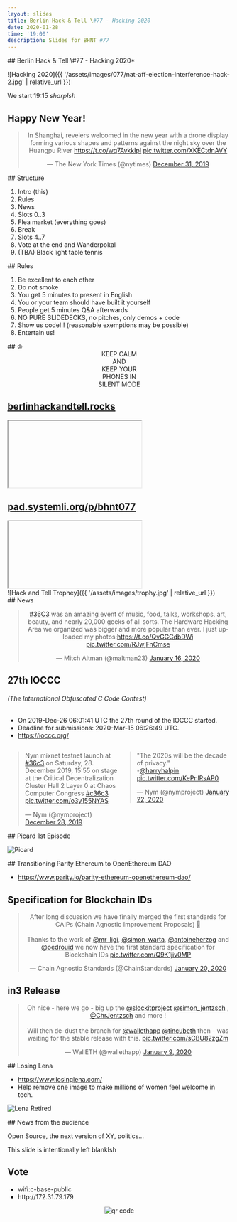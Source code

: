 ```yaml
---
layout: slides
title: Berlin Hack & Tell \#77 - Hacking 2020
date: 2020-01-28
time: '19:00'
description: Slides for BHNT #77
---
```


<section data-markdown>
## Berlin Hack & Tell \#77 - Hacking 2020*

![Hacking 2020]({{ '/assets/images/077/nat-aff-election-interference-hack-2.jpg' | relative_url }})

We start 19:15 *sharpIsh*
</section>

<section>
<h1>Happy New Year!</h1>
<center>
<blockquote class="twitter-tweet"><p lang="en" dir="ltr">In Shanghai, revelers welcomed in the new year with a drone display forming various shapes and patterns against the night sky over the Huangpu River <a href="https://t.co/wq7AvkkIpI">https://t.co/wq7AvkkIpI</a> <a href="https://t.co/XKECtdnAVY">pic.twitter.com/XKECtdnAVY</a></p>&mdash; The New York Times (@nytimes) <a href="https://twitter.com/nytimes/status/1212156518193340416?ref_src=twsrc%5Etfw">December 31, 2019</a></blockquote> <script async src="https://platform.twitter.com/widgets.js" charset="utf-8"></script>
</center>
</section>

<section data-markdown>
## Structure

1. Intro (this)
2. Rules
3. News
4. Slots 0..3
5. Flea market (everything goes)
6. Break
7. Slots 4..7
8. Vote at the end and Wanderpokal
9. (TBA) Black light table tennis
</section>

<section data-markdown>
## Rules

1. Be excellent to each other
2. Do not smoke
3. You get 5 minutes to present in English
4. You or your team should have built it yourself
5. People get 5 minutes Q&A afterwards
6. NO PURE SLIDEDECKS, no pitches, only demos + code
7. Show us code!!! (reasonable exemptions may be possible)
8. Entertain us!
</section>

<section data-markdown>
## &#9812;
<center>
KEEP CALM</br>
AND</br>
KEEP YOUR</br>
PHONES IN</br>
SILENT MODE</br>
</center>
</section>

<section>
<h2><a href="https://berlinhackandtell.rocks/">berlinhackandtell.rocks</a></h2>
<iframe class="stretch" data-src="https://berlinhackandtell.rocks"></iframe>
</section>

<section>
<h2><a href="https://pad.systemli.org/p/bhnt077">pad.systemli.org/p/bhnt077</a></h2>
<iframe class="stretch" data-src="https://pad.systemli.org/p/bhnt077"></iframe>
</section>

<section data-markdown>
![Hack and Tell Trophey]({{ '/assets/images/trophy.jpg' | relative_url }})
</section>

<section data-markdown>
## News
</section>

<section>
<center>
<blockquote class="twitter-tweet"><p lang="en" dir="ltr"><a href="https://twitter.com/hashtag/36C3?src=hash&amp;ref_src=twsrc%5Etfw">#36C3</a> was an amazing event of music, food, talks, workshops, art, beauty, and nearly 20,000 geeks of all sorts. The Hardware Hacking Area we organized was bigger and more popular than ever. I just uploaded my photos:<a href="https://t.co/QvGGCdbDWj">https://t.co/QvGGCdbDWj</a> <a href="https://t.co/RJwjFnCmse">pic.twitter.com/RJwjFnCmse</a></p>&mdash; Mitch Altman (@maltman23) <a href="https://twitter.com/maltman23/status/1217739131318497280?ref_src=twsrc%5Etfw">January 16, 2020</a></blockquote> <script async src="https://platform.twitter.com/widgets.js" charset="utf-8"></script>
</center>
</section>

<section data-markdown>

## 27th IOCCC
###### (The International Obfuscated C Code Contest)

* On 2019-Dec-26 06:01:41 UTC the 27th round of the IOCCC started.
* Deadline for submissions: 2020-Mar-15 06:26:49 UTC.
* https://ioccc.org/

</section>

<section>
<style>
.container{
    display: flex;
}
.col{
    flex: 1;
}
</style>

<div class="container">
    <div class="col">
        <blockquote class="twitter-tweet"><p lang="en" dir="ltr">Nym mixnet testnet launch at <a href="https://twitter.com/hashtag/36c3?src=hash&amp;ref_src=twsrc%5Etfw">#36c3</a> on Saturday, 28. December 2019, 15:55 on stage at the Critical Decentralization Cluster Hall 2 Layer 0 at Chaos Computer Congress <a href="https://twitter.com/hashtag/c36c3?src=hash&amp;ref_src=twsrc%5Etfw">#c36c3</a> <a href="https://t.co/o3y155NYAS">pic.twitter.com/o3y155NYAS</a></p>&mdash; Nym (@nymproject) <a href="https://twitter.com/nymproject/status/1210869616169369601?ref_src=twsrc%5Etfw">December 28, 2019</a></blockquote> <script async src="https://platform.twitter.com/widgets.js" charset="utf-8"></script>
    </div>
    <div class="col">
        <blockquote class="twitter-tweet"><p lang="en" dir="ltr">&quot;The 2020s will be the decade of privacy.&quot;<br>-<a href="https://twitter.com/harryhalpin?ref_src=twsrc%5Etfw">@harryhalpin</a> <a href="https://t.co/KePnlRsAP0">pic.twitter.com/KePnlRsAP0</a></p>&mdash; Nym (@nymproject) <a href="https://twitter.com/nymproject/status/1219957266998317056?ref_src=twsrc%5Etfw">January 22, 2020</a></blockquote> <script async src="https://platform.twitter.com/widgets.js" charset="utf-8"></script>
    </div>
</div>
</section>

<section data-markdown>
## Picard 1st Episode

![Picard](https://cdn.mos.cms.futurecdn.net/ZTgygtsbJBYDgHVJGtAyak-970-80.jpg)

</section>

<section data-markdown>
## Transitioning Parity Ethereum to OpenEthereum DAO

* https://www.parity.io/parity-ethereum-openethereum-dao/
</section>

<section>
<h2>Specification for Blockchain IDs</h2>
<center>
<blockquote class="twitter-tweet"><p lang="en" dir="ltr">After long discussion we have finally merged the first standards for CAIPs (Chain Agnostic Improvement Proposals) 🎉<br><br>Thanks to the work of <a href="https://twitter.com/mr_ligi?ref_src=twsrc%5Etfw">@mr_ligi</a>, <a href="https://twitter.com/simon_warta?ref_src=twsrc%5Etfw">@simon_warta</a>, <a href="https://twitter.com/antoineherzog?ref_src=twsrc%5Etfw">@antoineherzog</a> and <a href="https://twitter.com/pedrouid?ref_src=twsrc%5Etfw">@pedrouid</a> we now have the first standard specification for Blockchain IDs <a href="https://t.co/Q9K1jiv0MP">pic.twitter.com/Q9K1jiv0MP</a></p>&mdash; Chain Agnostic Standards (@ChainStandards) <a href="https://twitter.com/ChainStandards/status/1219267199589896192?ref_src=twsrc%5Etfw">January 20, 2020</a></blockquote> <script async src="https://platform.twitter.com/widgets.js" charset="utf-8"></script>
</center>
</section>

<section>
<h2>in3 Release</h2>
<center>
<blockquote class="twitter-tweet"><p lang="en" dir="ltr">Oh nice - here we go - big up the <a href="https://twitter.com/slockitproject?ref_src=twsrc%5Etfw">@slockitproject</a> <a href="https://twitter.com/simon_jentzsch?ref_src=twsrc%5Etfw">@simon_jentzsch</a> , <a href="https://twitter.com/ChrJentzsch?ref_src=twsrc%5Etfw">@ChrJentzsch</a> and more !<br><br> Will then de-dust the branch for <a href="https://twitter.com/wallethapp?ref_src=twsrc%5Etfw">@wallethapp</a> <a href="https://twitter.com/tincubeth?ref_src=twsrc%5Etfw">@tincubeth</a> then - was waiting for the stable release with this. <a href="https://t.co/sCBU82zgZm">pic.twitter.com/sCBU82zgZm</a></p>&mdash; WallETH (@wallethapp) <a href="https://twitter.com/wallethapp/status/1215293301269635072?ref_src=twsrc%5Etfw">January 9, 2020</a></blockquote> <script async src="https://platform.twitter.com/widgets.js" charset="utf-8"></script>
</center>
</section>

<section data-markdown>
## Losing Lena

* https://www.losinglena.com/ 
* Help remove one image to make millions of women feel welcome in tech.

![Lena Retired](https://www.losinglena.com/share.jpg)

</section>

<section data-markdown>
## News from the audience

Open Source, the next version of XY, politics...
</section>

<section data-markdown>
This slide is intentionally left blankIsh
</section>

<section>
<h2>Vote</h2>

<ul>
<li>wifi:c-base-public</li>
<li>http://172.31.79.179</li>
</ul>
<center>
<img src="http://api.qrserver.com/v1/create-qr-code/?color=000000&amp;bgcolor=FFFFFF&amp;data=http%3A%2F%2F172.31.79.179&amp;qzone=1&amp;margin=0&amp;size=400x400&amp;ecc=L" alt="qr code" />
</center>
</section>
